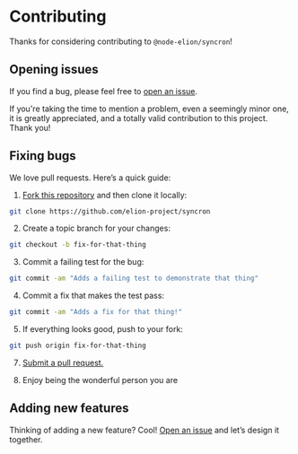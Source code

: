 # Contributing

Thanks for considering contributing to `@node-elion/syncron`!

## Opening issues

If you find a bug, please feel free to [open an issue](https://github.com/elion-project/syncron/issues).

If you're taking the time to mention a problem, even a seemingly minor one, it is greatly appreciated, and a totally valid contribution to this project. Thank you!

## Fixing bugs

We love pull requests. Here’s a quick guide:

1. [Fork this repository](https://github.com/elion-project/syncron/fork) and then clone it locally:

  ```bash
  git clone https://github.com/elion-project/syncron
  ```

2. Create a topic branch for your changes:

  ```bash
  git checkout -b fix-for-that-thing
  ```
3. Commit a failing test for the bug:

  ```bash
  git commit -am "Adds a failing test to demonstrate that thing"
  ```

4. Commit a fix that makes the test pass:

  ```bash
  git commit -am "Adds a fix for that thing!"
  ```

5. If everything looks good, push to your fork:

  ```bash
  git push origin fix-for-that-thing
  ```

7. [Submit a pull request.](https://help.github.com/articles/creating-a-pull-request)

8. Enjoy being the wonderful person you are


## Adding new features

Thinking of adding a new feature? Cool! [Open an issue](https://github.com/elion-project/syncron/issues) and let’s design it together.